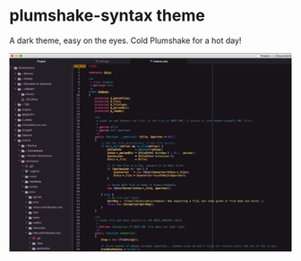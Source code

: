 # plumshake-syntax theme

A dark theme, easy on the eyes. Cold Plumshake for a hot day!

![A screenshot of your theme](pic.jpg)
